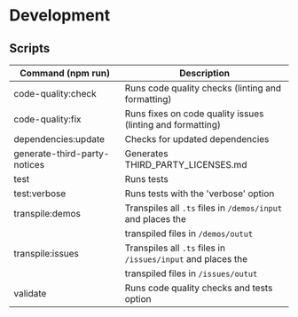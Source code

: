 # Development

## Scripts

| Command (npm run)            | Description                                                  |
| ---------------------------- | ------------------------------------------------------------ |
| code-quality:check           | Runs code quality checks (linting and formatting)            |
| code-quality:fix             | Runs fixes on code quality issues (linting and formatting)   |
| dependencies:update          | Checks for updated dependencies                              |
| generate-third-party-notices | Generates THIRD_PARTY_LICENSES.md                            |
| test                         | Runs tests                                                   |
| test:verbose                 | Runs tests with the 'verbose' option                         |
| transpile:demos              | Transpiles all `.ts` files in `/demos/input` and places the  |
|                              | transpiled files in `/demos/outut`                           |
| transpile:issues             | Transpiles all `.ts` files in `/issues/input` and places the |
|                              | transpiled files in `/issues/outut`                          |
| validate                     | Runs code quality checks and tests option                    |
